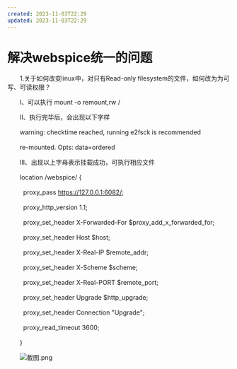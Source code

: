 ```yaml
---
created: 2023-11-03T22:29
updated: 2023-11-03T22:29
---
```

# 解决webspice统一的问题

　　1.关于如何改变linux中，对只有Read-only filesystem的文件，如何改为为可写、可读权限？

　　I、可以执行 mount -o remount,rw /

　　II、执行完毕后，会出现以下字样

　　warning: checktime reached, running e2fsck is recommended

　　re-mounted. Opts: data=ordered

　　III、出现以上字母表示挂载成功，可执行相应文件

　　location /webspice/ {

　　  proxy_pass https://127.0.0.1:6082/;

　　  proxy_http_version 1.1;

　　  proxy_set_header X-Forwarded-For \$proxy_add_x_forwarded_for;

　　  proxy_set_header Host \$host;

　　  proxy_set_header X-Real-IP \$remote_addr;

　　  proxy_set_header X-Scheme \$scheme;

　　  proxy_set_header X-Real-PORT \$remote_port;

　　  proxy_set_header Upgrade \$http_upgrade;

　　  proxy_set_header Connection "Upgrade";

　　  proxy_read_timeout 3600;

　　}

　　![截图.png](image1-20230705220235-az8rqxi.png)
